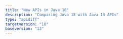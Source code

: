 ```yaml
---
title: "New APIs in Java 18"
description: "Comparing Java 18 with Java 13 APIs"
type: "apidiff"
targetversion: "18"
baseversion: "13"
---
```

